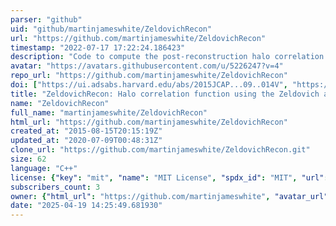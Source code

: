 ```yaml
---
parser: "github"
uid: "github/martinjameswhite/ZeldovichRecon"
url: "https://github.com/martinjameswhite/ZeldovichRecon"
timestamp: "2022-07-17 17:22:24.186423"
description: "Code to compute the post-reconstruction halo correlation function using the Zeldovich approximation."
avatar: "https://avatars.githubusercontent.com/u/5226247?v=4"
repo_url: "https://github.com/martinjameswhite/ZeldovichRecon"
doi: ["https://ui.adsabs.harvard.edu/abs/2015JCAP...09..014V", "https://ui.adsabs.harvard.edu/abs/2015MNRAS.450.3822W", "https://ui.adsabs.harvard.edu/abs/2015ascl.soft12016W/abstract"]
title: "ZeldovichRecon: Halo correlation function using the Zeldovich approximation"
name: "ZeldovichRecon"
full_name: "martinjameswhite/ZeldovichRecon"
html_url: "https://github.com/martinjameswhite/ZeldovichRecon"
created_at: "2015-08-15T20:15:19Z"
updated_at: "2020-07-09T00:48:31Z"
clone_url: "https://github.com/martinjameswhite/ZeldovichRecon.git"
size: 62
language: "C++"
license: {"key": "mit", "name": "MIT License", "spdx_id": "MIT", "url": "https://api.github.com/licenses/mit", "node_id": "MDc6TGljZW5zZTEz"}
subscribers_count: 3
owner: {"html_url": "https://github.com/martinjameswhite", "avatar_url": "https://avatars.githubusercontent.com/u/5226247?v=4", "login": "martinjameswhite", "type": "User"}
date: "2025-04-19 14:25:49.681930"
---
```

